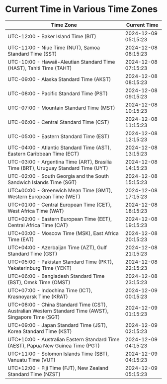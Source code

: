 # Current Time in Various Time Zones

| Time Zone | Current Time |
|-----------|--------------|
| UTC-12:00 - Baker Island Time (BIT) | 2024-12-09 05:15:23 |
| UTC-11:00 - Niue Time (NUT), Samoa Standard Time (SST) | 2024-12-08 06:15:23 |
| UTC-10:00 - Hawaii-Aleutian Standard Time (HAST), Tahiti Time (TAHT) | 2024-12-08 07:15:23 |
| UTC-09:00 - Alaska Standard Time (AKST) | 2024-12-08 08:15:23 |
| UTC-08:00 - Pacific Standard Time (PST) | 2024-12-08 09:15:23 |
| UTC-07:00 - Mountain Standard Time (MST) | 2024-12-08 10:15:23 |
| UTC-06:00 - Central Standard Time (CST) | 2024-12-08 11:15:23 |
| UTC-05:00 - Eastern Standard Time (EST) | 2024-12-08 12:15:23 |
| UTC-04:00 - Atlantic Standard Time (AST), Eastern Caribbean Time (ECT) | 2024-12-08 13:15:23 |
| UTC-03:00 - Argentina Time (ART), Brasília Time (BRT), Uruguay Standard Time (UYT) | 2024-12-08 14:15:23 |
| UTC-02:00 - South Georgia and the South Sandwich Islands Time (SGT) | 2024-12-08 15:15:23 |
| UTC±00:00 - Greenwich Mean Time (GMT), Western European Time (WET) | 2024-12-08 17:15:23 |
| UTC+01:00 - Central European Time (CET), West Africa Time (WAT) | 2024-12-08 18:15:23 |
| UTC+02:00 - Eastern European Time (EET), Central Africa Time (CAT) | 2024-12-08 19:15:23 |
| UTC+03:00 - Moscow Time (MSK), East Africa Time (EAT) | 2024-12-08 20:15:23 |
| UTC+04:00 - Azerbaijan Time (AZT), Gulf Standard Time (GST) | 2024-12-08 21:15:23 |
| UTC+05:00 - Pakistan Standard Time (PKT), Yekaterinburg Time (YEKT) | 2024-12-08 22:15:23 |
| UTC+06:00 - Bangladesh Standard Time (BST), Omsk Time (OMST) | 2024-12-08 23:15:23 |
| UTC+07:00 - Indochina Time (ICT), Krasnoyarsk Time (KRAT) | 2024-12-09 00:15:23 |
| UTC+08:00 - China Standard Time (CST), Australian Western Standard Time (AWST), Singapore Time (SGT) | 2024-12-09 01:15:23 |
| UTC+09:00 - Japan Standard Time (JST), Korea Standard Time (KST) | 2024-12-09 02:15:23 |
| UTC+10:00 - Australian Eastern Standard Time (AEST), Papua New Guinea Time (PGT) | 2024-12-09 04:15:23 |
| UTC+11:00 - Solomon Islands Time (SBT), Vanuatu Time (VUT) | 2024-12-09 04:15:23 |
| UTC+12:00 - Fiji Time (FJT), New Zealand Standard Time (NZST) | 2024-12-09 05:15:23 |
